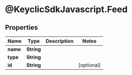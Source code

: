 # @KeyclicSdkJavascript.Feed

## Properties
Name | Type | Description | Notes
------------ | ------------- | ------------- | -------------
**name** | **String** |  | 
**type** | **String** |  | 
**id** | **String** |  | [optional] 


